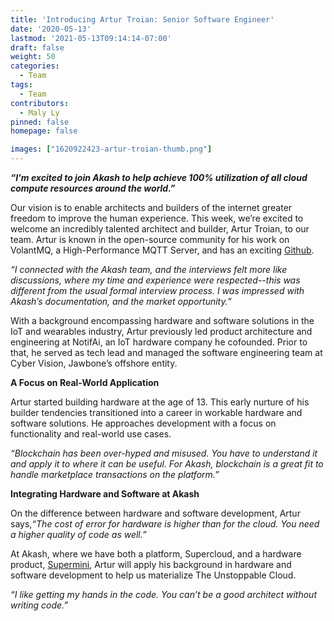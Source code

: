 ```yaml
---
title: 'Introducing Artur Troian: Senior Software Engineer'
date: '2020-05-13'
lastmod: '2021-05-13T09:14:14-07:00'
draft: false
weight: 50
categories:
  - Team
tags:
  - Team
contributors:
  - Maly Ly
pinned: false
homepage: false

images: ["1620922423-artur-troian-thumb.png"]
---
```

_**“I'm excited to join Akash to help achieve 100% utilization of all cloud compute resources around the world.”**_  
  
Our vision is to enable architects and builders of the internet greater freedom to improve the human experience. This week, we’re excited to welcome an incredibly talented architect and builder, Artur Troian, to our team. Artur is known in the open-source community for his work on VolantMQ, a High-Performance MQTT Server, and has an exciting [Github](https://github.com/troian).  
  
_“I connected with the Akash team, and the interviews felt more like discussions, where my time and experience were respected--this was different from the usual formal interview process. I was impressed with Akash’s documentation, and the market opportunity.”_  
  
With a background encompassing hardware and software solutions in the IoT and wearables industry, Artur previously led product architecture and engineering at NotifAi, an IoT hardware company he cofounded. Prior to that, he served as tech lead and managed the software engineering team at Cyber Vision, Jawbone’s offshore entity.  
  
**A Focus on Real-World Application**  
  
Artur started building hardware at the age of 13. This early nurture of his builder tendencies transitioned into a career in workable hardware and software solutions. He approaches development with a focus on functionality and real-world use cases.  
  
_“Blockchain has been over-hyped and misused. You have to understand it and apply it to where it can be useful. For Akash, blockchain is a great fit to handle marketplace transactions on the platform.”_  
  
**Integrating Hardware and Software at Akash**  
  
On the difference between hardware and software development, Artur says,_“The cost of error for hardware is higher than for the cloud. You need a higher quality of code as well.”_  
  
At Akash, where we have both a platform, Supercloud, and a hardware product, [Supermini](https://akash.network/supermini/), Artur will apply his background in hardware and software development to help us materialize The Unstoppable Cloud.  
  
_“I like getting my hands in the code. You can’t be a good architect without writing code.”_